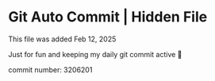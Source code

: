 # Git Auto Commit | Hidden File

This file was added Feb 12, 2025

Just for fun and keeping my daily git commit active 🤪

commit number: 3206201
